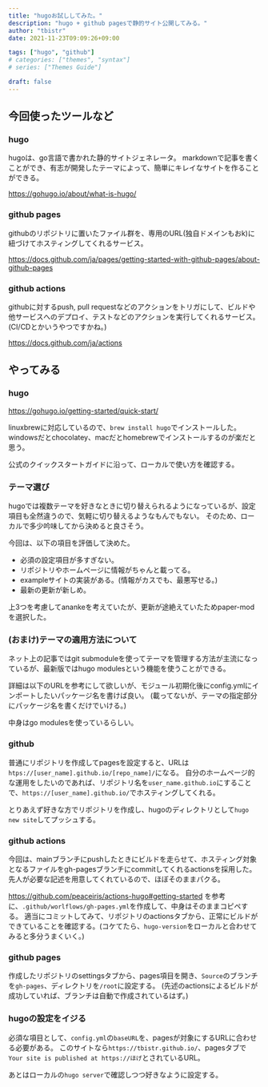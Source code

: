 ```yaml
---
title: "hugoお試ししてみた。"
description: "hugo + github pagesで静的サイト公開してみる。"
author: "tbistr"
date: 2021-11-23T09:09:26+09:00

tags: ["hugo", "github"]
# categories: ["themes", "syntax"]
# series: ["Themes Guide"]

draft: false
---
```


## 今回使ったツールなど

### hugo
hugoは、go言語で書かれた静的サイトジェネレータ。
markdownで記事を書くことができ、有志が開発したテーマによって、簡単にキレイなサイトを作ることができる。

https://gohugo.io/about/what-is-hugo/

### github pages
githubのリポジトリに置いたファイル群を、専用のURL(独自ドメインもおk)に紐づけてホスティングしてくれるサービス。

https://docs.github.com/ja/pages/getting-started-with-github-pages/about-github-pages

### github actions
githubに対するpush, pull requestなどのアクションをトリガにして、ビルドや他サービスへのデプロイ、テストなどのアクションを実行してくれるサービス。(CI/CDとかいうやつですかね。)

https://docs.github.com/ja/actions

## やってみる

### hugo
https://gohugo.io/getting-started/quick-start/

linuxbrewに対応しているので、`brew install hugo`でインストールした。
windowsだとchocolatey、macだとhomebrewでインストールするのが楽だと思う。

公式のクイックスタートガイドに沿って、ローカルで使い方を確認する。

### テーマ選び
hugoでは複数テーマを好きなときに切り替えられるようになっているが、設定項目も全然違うので、気軽に切り替えるようなもんでもない。
そのため、ローカルで多少吟味してから決めると良さそう。

今回は、以下の項目を評価して決めた。
- 必須の設定項目が多すぎない。
- リポジトリやホームページに情報がちゃんと載ってる。
- exampleサイトの実装がある。(情報がカスでも、最悪写せる。)
- 最新の更新が新しめ。

上3つを考慮してanankeを考えていたが、更新が途絶えていたためpaper-modを選択した。

### (おまけ)テーマの適用方法について
ネット上の記事ではgit submoduleを使ってテーマを管理する方法が主流になっているが、最新版ではhugo modulesという機能を使うことができる。

詳細は以下のURLを参考にして欲しいが、モジュール初期化後にconfig.ymlにインポートしたいパッケージ名を書けば良い。
(載ってないが、テーマの指定部分にパッケージ名を書くだけでいける。)

中身はgo modulesを使っているらしい。


### github
普通にリポジトリを作成してpagesを設定すると、URLは`htps://[user_name].github.io/[repo_name]/`になる。
自分のホームページ的な運用をしたいのであれば、リポジトリ名を`user_name.github.io`にすることで、`https://[user_name].github.io/`でホスティングしてくれる。

とりあえず好きな方でリポジトリを作成し、hugoのディレクトリとして`hugo new site`してプッシュする。

### github actions
今回は、mainブランチにpushしたときにビルドを走らせて、ホスティング対象となるファイルをgh-pagesブランチにcommitしてくれるactionsを採用した。
先人が必要な記述を用意してくれているので、ほぼそのままパクる。

https://github.com/peaceiris/actions-hugo#getting-started を参考に、`.github/worlflows/gh-pages.yml`を作成して、中身はそのままコピペする。
適当にコミットしてみて、リポジトリのactionsタブから、正常にビルドができていることを確認する。(コケてたら、`hugo-version`をローカルと合わせてみると多分うまくいく。)

### github pages
作成したリポジトリのsettingsタブから、pages項目を開き、`Source`のブランチを`gh-pages`、ディレクトリを`/root`に設定する。
(先述のactionsによるビルドが成功していれば、ブランチは自動で作成されているはず。)

### hugoの設定をイジる
必須な項目として、`config.yml`の`baseURL`を、pagesが対象にするURLに合わせる必要がある。
このサイトなら`https://tbistr.github.io/`、pagesタブで`Your site is published at https://ほげ`とされているURL。

あとはローカルの`hugo server`で確認しつつ好きなように設定する。
